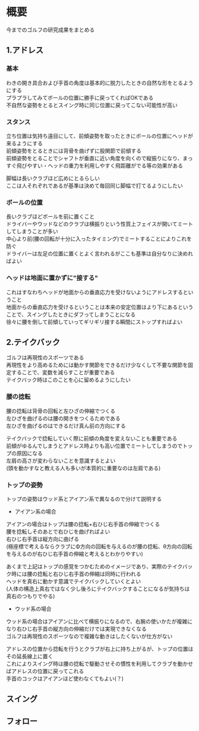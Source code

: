 # 概要
今までのゴルフの研究成果をまとめる

## 1.アドレス
### 基本
わきの開き具合および手首の角度は基本的に脱力したときの自然な形をとるようにする  
プラプラしてみてボールの位置に勝手に戻ってくればOKである  
不自然な姿勢をとるとスイング時に同じ位置に戻ってこない可能性が高い  

### スタンス
立ち位置は気持ち遠目にして、前傾姿勢を取ったときにボールの位置にヘッドが来るようにする  
前傾姿勢をとるときには背骨を曲げずに股関節で前傾する  
前傾姿勢をとることでシャフトが垂直に近い角度を向くので縦振りになり、まっすぐ飛びやすい・ヘッドの重力を利用しやすく飛距離がでる等の効果がある  

脚幅は長いクラブほど広めにとるらしい  
ここは人それぞれであるが基準は決めて毎回同じ脚幅で打てるようにしたい  

### ボールの位置
長いクラブほどボールを前に置くこと  
ドライバーやウッドなどのクラブは横振りという性質上フェイスが開いてミートしてしまうことが多い  
中心より前(腰の回転が十分に入ったタイミング)でミートすることによりこれを防ぐ  
ドライバーは左足の位置に置くとよく言われるがここも基準は自分なりに決めればよい  
 
### ヘッドは地面に置かずに"接する"
これはすなわちヘッドが地面からの垂直応力を受けないようにアドレスするということ  
地面からの垂直応力を受けるということは本来の安定位置はより下にあるということで、スイングしたときにダフってしまうことになる  
徐々に腰を倒して前傾していってギリギリ接する瞬間にストップすればよい  

## 2.テイクバック
ゴルフは再現性のスポーツである  
再現性をより高めるためには動かす関節をできるだけ少なくして不要な関節を固定することで、変数を減らすことが重要である  
テイクバック時はこのことを心に留めるようにしたい  

### 腰の捻転
腰の捻転は背骨の回転と左ひざの伸縮でつくる  
左ひざを曲げるのは腰の開きをつくるためである  
左ひざを曲げるのはできるだけ真ん前の方向にする  

テイクバックで捻転していく際に前傾の角度を変えないことも重要である  
前傾がゆるんでしまうとアドレス時よりも高い位置でミートしてしまうのでトップの原因になる  
左肩の高さが変わらないことを意識するとよい  
(頭を動かすなと教える人も多いが本質的に重要なのは左肩である)  

### トップの姿勢
トップの姿勢はウッド系とアイアン系で異なるので分けて説明する  

* アイアン系の場合  

アイアンの場合はトップは腰の捻転+右ひじ右手首の伸縮でつくる  
腰を捻転しそのあとで右ひじを曲げればよい  
右ひじ右手首は縦方向に曲げる  
(極座標で考えるならクラブにΦ方向の回転を与えるのが腰の捻転、θ方向の回転を与えるのが右ひじ右手首の伸縮と考えるとわかりやすい)  

あくまで上記はトップの感覚をつかむためのイメージであり、実際のテイクバック時には腰の捻転と右ひじ右手首の伸縮は同時に行われる  
ヘッドを真右に動かす意識でテイクバックしていくとよい  
(人体の構造上真右ではなく少し後ろにテイクバックすることになるが気持ちは真右のつもりでやる)  

* ウッド系の場合  

ウッド系の場合はアイアンに比べて横振りになるので、右腕の使いかたが複雑になり右ひじ右手首の縦方向の伸縮だけでは実現できなくなる  
ゴルフは再現性のスポーツなので複雑な動きはしたくないが仕方がない  

アドレスの位置から捻転を行うとクラブが右上に持ち上がるが、トップの位置はその延長線上に置く  
これによりスイング時は腰の捻転で駆動させその慣性を利用してクラブを動かせばアドレスの位置に戻ってこれる  
手首のコックはアイアンほど使わなくてもよい(？)  

## スイング
## フォロー
